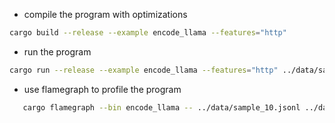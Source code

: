 - compile the program with optimizations

```bash
cargo build --release --example encode_llama --features="http"
```

- run the program

```bash
cargo run --release --example encode_llama --features="http" ../data/sample_10.jsonl ../data/sample_sc_50k.jsonl ../data/output_folder 2048 teknium/Llama-3.1-AlternateTokenizer 4
```

- use flamegraph to profile the program

```bash
   cargo flamegraph --bin encode_llama -- ../data/sample_10.jsonl ../data/sample_sc_50k.jsonl ../data/output_folder 2048 teknium/Llama-3.1-AlternateTokenizer 4
```
